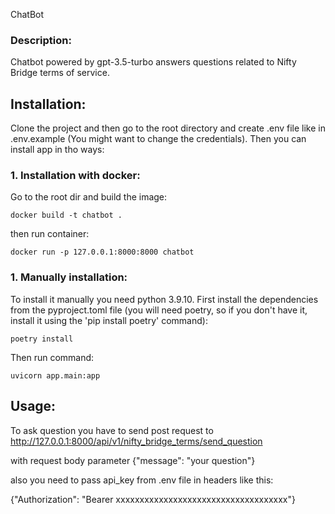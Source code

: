 ChatBot


### Description: 
Chatbot powered by gpt-3.5-turbo answers questions related to Nifty Bridge terms of service.


## Installation:

Clone the project and then go to the root directory and create .env file like in .env.example 
(You might want to change the credentials). Then you can install app in tho ways:


### 1. Installation with docker:

Go to the root dir and build the image:

```commandline
docker build -t chatbot .
```
then run container:
```commandline
docker run -p 127.0.0.1:8000:8000 chatbot
```

### 1. Manually installation:

To install it manually you need python 3.9.10. First install the dependencies from the pyproject.toml file (you will need poetry, so if you don't have it, install 
it using the 'pip install poetry' command):


```commandline
poetry install
```

Then run command:

```commandline
uvicorn app.main:app
```

## Usage:

To ask question you have to send post request to http://127.0.0.1:8000/api/v1/nifty_bridge_terms/send_question

with request body parameter {"message": "your question"}

also you need to pass api_key from .env file in headers like this:

{"Authorization": "Bearer xxxxxxxxxxxxxxxxxxxxxxxxxxxxxxxxxxxx"}